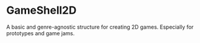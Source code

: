 # GameShell2D
A basic and genre-agnostic structure for creating 2D games. Especially for prototypes and game jams.
